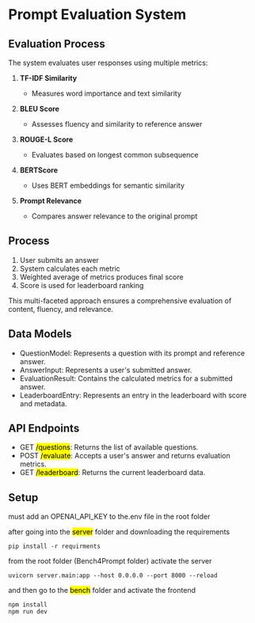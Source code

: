 # Prompt Evaluation System

## Evaluation Process

The system evaluates user responses using multiple metrics:

1. **TF-IDF Similarity**

   - Measures word importance and text similarity

2. **BLEU Score**

   - Assesses fluency and similarity to reference answer

3. **ROUGE-L Score**

   - Evaluates based on longest common subsequence

4. **BERTScore**

   - Uses BERT embeddings for semantic similarity

5. **Prompt Relevance**
   - Compares answer relevance to the original prompt

## Process

1. User submits an answer
2. System calculates each metric
3. Weighted average of metrics produces final score
4. Score is used for leaderboard ranking

This multi-faceted approach ensures a comprehensive evaluation of content, fluency, and relevance.

## Data Models

- QuestionModel: Represents a question with its prompt and reference answer.
- AnswerInput: Represents a user's submitted answer.
- EvaluationResult: Contains the calculated metrics for a submitted answer.
- LeaderboardEntry: Represents an entry in the leaderboard with score and metadata.

## API Endpoints

- GET <mark>/questions</mark>: Returns the list of available questions.
- POST <mark>/evaluate</mark>: Accepts a user's answer and returns evaluation metrics.
- GET <mark>/leaderboard</mark>: Returns the current leaderboard data.

## Setup

must add an OPENAI_API_KEY to the.env file in the root folder

after going into the <mark>server</mark> folder and downloading the requirements

```
pip install -r requirments
```

from the root folder (Bench4Prompt folder) activate the server

```
uvicorn server.main:app --host 0.0.0.0 --port 8000 --reload
```

and then go to the <mark>bench</mark> folder and activate the frontend

```
npm install
npm run dev
```
